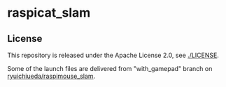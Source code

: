 # raspicat_slam

## License

This repository is released under the Apache License 2.0, see [./LICENSE](LICENSE).

Some of the launch files are delivered from "with_gamepad" branch on [ryuichiueda/raspimouse_slam](https://github.com/ryuichiueda/raspimouse_slam).

